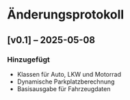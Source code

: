 # Änderungsprotokoll

## [v0.1] – 2025-05-08
### Hinzugefügt
- Klassen für Auto, LKW und Motorrad
- Dynamische Parkplatzberechnung
- Basisausgabe für Fahrzeugdaten
